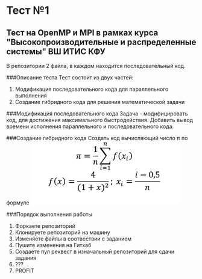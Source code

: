 # Тест №1
## Тест на OpenMP и MPI в рамках курса "Высокопроизводительные и распределенные системы" ВШ ИТИС КФУ
В репозитории 2 файла, в каждом находится последовательный код.

###Описание теста
Тест состоит из двух частей:
1. Модификация последовательного кода для параллельного выполнения
2. Создание гибридного кода для решения математической задачи

###Модификация последовательного кода
Задача - модифицировать код, для достижения максимального быстродействия.
Добавить вывод времени исполнения параллельного и последовательного кода.

###Создание гибридного кода
Создать код вычисляющий число &pi; по формуле
![Formula](formula.png)

###Порядок выполнения работы
1. Форкаете репозиторий
2. Клонируете репозиторий на машину
3. Изменяете файлы в соотвествии с заданием
4. Пушите изменения на Гитхаб
5. Создаете пул реквест в изначальный репозиторий для сдачи задания
6. ???
7. PROFIT
